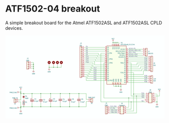 # ATF1502-04 breakout

A simple breakout board for the Atmel ATF1502ASL and ATF1502ASL CPLD devices.

![schematic](ATF1502-04%20breakout%20schematic.png)
